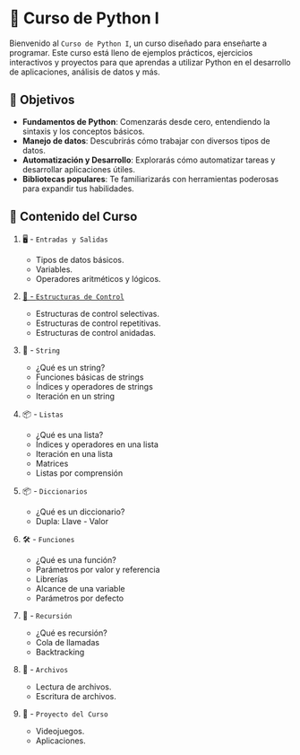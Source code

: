 # 🐍 Curso de Python I
Bienvenido al `Curso de Python I`, un curso diseñado para enseñarte a programar. Este curso está lleno de ejemplos prácticos, ejercicios interactivos y proyectos para que aprendas a utilizar Python en el desarrollo de aplicaciones, análisis de datos y más.

## 🚀 Objetivos
- **Fundamentos de Python**: Comenzarás desde cero, entendiendo la sintaxis y los conceptos básicos.
- **Manejo de datos**: Descubrirás cómo trabajar con diversos tipos de datos.
- **Automatización y Desarrollo**: Explorarás cómo automatizar tareas y desarrollar aplicaciones útiles.
- **Bibliotecas populares**: Te familiarizarás con herramientas poderosas para expandir tus habilidades.

## 📂 Contenido del Curso
1. 🖥️ - `Entradas y Salidas`
   - Tipos de datos básicos. 
   - Variables.
   - Operadores aritméticos y lógicos.  

2. [🔄 - `Estructuras de Control`](https://github.com/DaliaSilvana-Python1/S2-1)
   - Estructuras de control selectivas.
   - Estructuras de control repetitivas.
   - Estructuras de control anidadas.

3. 📝 - `String`
   - ¿Qué es un string?
   - Funciones básicas de strings
   - Índices y operadores de strings
   - Iteración en un string

3. 📦 - `Listas`
   - ¿Qué es una lista?
   - Índices y operadores en una lista
   - Iteración en una lista
   - Matrices
   - Listas por comprensión
  
4. 📦 - `Diccionarios`
   - ¿Qué es un diccionario?
   - Dupla: Llave - Valor

5. 🛠️ - `Funciones`
   - ¿Qué es una función?
   - Parámetros por valor y referencia
   - Librerías
   - Alcance de una variable
   - Parámetros por defecto

6. 🔄 - `Recursión`
   - ¿Qué es recursión?
   - Cola de llamadas
   - Backtracking

7. 📂 - `Archivos`
   - Lectura de archivos.
   - Escritura de archivos. 
  
8. 🚀 - `Proyecto del Curso`
    - Videojuegos.
    - Aplicaciones.
